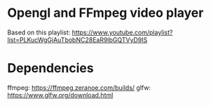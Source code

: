 # Opengl and FFmpeg video player
Based on this playlist: https://www.youtube.com/playlist?list=PLKucWgGjAuTbobNC28EaR9lbGQTVyD9IS

# Dependencies
ffmpeg: https://ffmpeg.zeranoe.com/builds/
glfw: https://www.glfw.org/download.html

